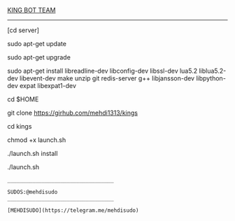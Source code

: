 [KING BOT TEAM](https://telegram.me/kingbotpluss)
______________________________________________________________________________________________________________________
[cd server]







sudo apt-get update

sudo apt-get upgrade

sudo apt-get install libreadline-dev libconfig-dev libssl-dev lua5.2 liblua5.2-dev libevent-dev make unzip git redis-server g++ libjansson-dev libpython-dev expat libexpat1-dev

cd $HOME

git clone https://girhub.com/mehdi1313/kings

cd kings

chmod +x launch.sh

./launch.sh install

./launch.sh
```
__________________________________

SUDOS:@mehdisudo
__________________________________

[MEHDISUDO](https://telegram.me/mehdisudo)
